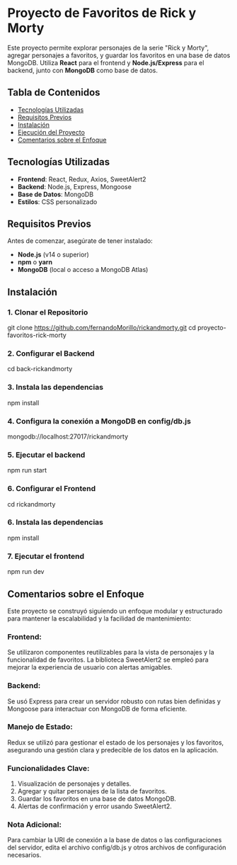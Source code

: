 # Proyecto de Favoritos de Rick y Morty

Este proyecto permite explorar personajes de la serie "Rick y Morty", agregar personajes a favoritos, y guardar los favoritos en una base de datos MongoDB. 
Utiliza **React** para el frontend y **Node.js/Express** para el backend, junto con **MongoDB** como base de datos.

## Tabla de Contenidos
- [Tecnologías Utilizadas](#tecnologías-utilizadas)
- [Requisitos Previos](#requisitos-previos)
- [Instalación](#instalación)
- [Ejecución del Proyecto](#ejecución-del-proyecto)
- [Comentarios sobre el Enfoque](#comentarios-sobre-el-enfoque)

## Tecnologías Utilizadas
- **Frontend**: React, Redux, Axios, SweetAlert2
- **Backend**: Node.js, Express, Mongoose
- **Base de Datos**: MongoDB
- **Estilos**: CSS personalizado

## Requisitos Previos
Antes de comenzar, asegúrate de tener instalado:
- **Node.js** (v14 o superior)
- **npm** o **yarn**
- **MongoDB** (local o acceso a MongoDB Atlas)

## Instalación

### 1. Clonar el Repositorio
git clone https://github.com/fernandoMorillo/rickandmorty.git
cd proyecto-favoritos-rick-morty

### 2. Configurar el Backend
cd back-rickandmorty

### 3. Instala las dependencias
npm install

### 4. Configura la conexión a MongoDB en config/db.js
mongodb://localhost:27017/rickandmorty

### 5. Ejecutar el backend
npm run start

### 6. Configurar el Frontend
cd rickandmorty

### 6. Instala las dependencias
npm install

### 7. Ejecutar el frontend
npm run dev

## Comentarios sobre el Enfoque
Este proyecto se construyó siguiendo un enfoque modular y estructurado para mantener la escalabilidad y la facilidad de mantenimiento:

### Frontend:
 Se utilizaron componentes reutilizables para la vista de personajes y la funcionalidad de favoritos. La biblioteca SweetAlert2 se empleó para mejorar la experiencia de usuario con alertas amigables.
### Backend:
Se usó Express para crear un servidor robusto con rutas bien definidas y Mongoose para interactuar con MongoDB de forma eficiente.
### Manejo de Estado:
Redux se utilizó para gestionar el estado de los personajes y los favoritos, asegurando una gestión clara y predecible de los datos en la aplicación.

### Funcionalidades Clave:
1. Visualización de personajes y detalles.
2. Agregar y quitar personajes de la lista de favoritos.
3. Guardar los favoritos en una base de datos MongoDB.
4. Alertas de confirmación y error usando SweetAlert2.

### Nota Adicional:
Para cambiar la URI de conexión a la base de datos o las configuraciones del servidor, edita el archivo config/db.js y otros archivos de configuración necesarios.
